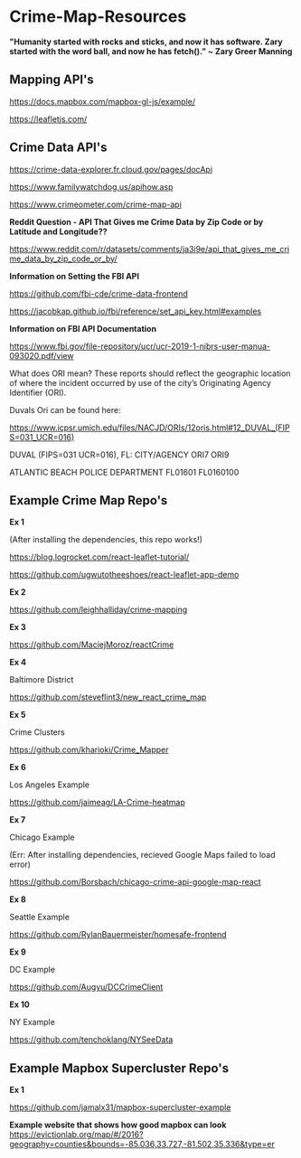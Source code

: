 # Crime-Map-Resources

**"Humanity started with rocks and sticks, and now it has software. Zary started with the word ball, and now he has fetch()." ~ Zary Greer Manning**

## Mapping API's

https://docs.mapbox.com/mapbox-gl-js/example/

https://leafletjs.com/

## Crime Data API's

https://crime-data-explorer.fr.cloud.gov/pages/docApi

https://www.familywatchdog.us/apihow.asp

https://www.crimeometer.com/crime-map-api

**Reddit Question - API That Gives me Crime Data by Zip Code or by Latitude and Longitude??**

https://www.reddit.com/r/datasets/comments/ja3i9e/api_that_gives_me_crime_data_by_zip_code_or_by/

**Information on Setting the FBI API**

https://github.com/fbi-cde/crime-data-frontend

https://jacobkap.github.io/fbi/reference/set_api_key.html#examples

**Information on FBI API Documentation**

https://www.fbi.gov/file-repository/ucr/ucr-2019-1-nibrs-user-manua-093020.pdf/view

What does ORI mean? These reports should reflect the geographic location of where
the incident occurred by use of the city’s Originating Agency Identifier (ORI).

Duvals Ori can be found here:

https://www.icpsr.umich.edu/files/NACJD/ORIs/12oris.html#12_DUVAL_(FIPS=031_UCR=016)

DUVAL (FIPS=031 UCR=016), FL:
CITY/AGENCY                                               ORI7      ORI9       

ATLANTIC BEACH POLICE DEPARTMENT                          FL01601   FL0160100 

## Example Crime Map Repo's

**Ex 1**

(After installing the dependencies, this repo works!)

https://blog.logrocket.com/react-leaflet-tutorial/


https://github.com/ugwutotheeshoes/react-leaflet-app-demo

**Ex 2**

https://github.com/leighhalliday/crime-mapping

**Ex 3**

https://github.com/MaciejMoroz/reactCrime

**Ex 4**

Baltimore District

https://github.com/steveflint3/new_react_crime_map

**Ex 5**

Crime Clusters

https://github.com/kharioki/Crime_Mapper

**Ex 6**

Los Angeles Example

https://github.com/jaimeag/LA-Crime-heatmap

**Ex 7**

Chicago Example

(Err: After installing dependencies, recieved Google Maps failed to load error)

https://github.com/Borsbach/chicago-crime-api-google-map-react

**Ex 8**

Seattle Example

https://github.com/RylanBauermeister/homesafe-frontend

**Ex 9**

DC Example

https://github.com/Augyu/DCCrimeClient

**Ex 10**

NY Example

https://github.com/tenchoklang/NYSeeData

## Example Mapbox Supercluster Repo's

**Ex 1**

https://github.com/jamalx31/mapbox-supercluster-example

**Example website that shows how good mapbox can look**
https://evictionlab.org/map/#/2016?geography=counties&bounds=-85.036,33.727,-81.502,35.336&type=er


